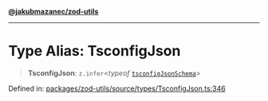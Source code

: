 [**@jakubmazanec/zod-utils**](../README.md)

---

# Type Alias: TsconfigJson

> **TsconfigJson**: `z.infer`\<_typeof_ [`tsconfigJsonSchema`](../variables/tsconfigJsonSchema.md)\>

Defined in:
[packages/zod-utils/source/types/TsconfigJson.ts:346](https://github.com/jakubmazanec/tools/blob/90a5050fae768000bb00b2044438762c3c8c0f98/packages/zod-utils/source/types/TsconfigJson.ts#L346)
